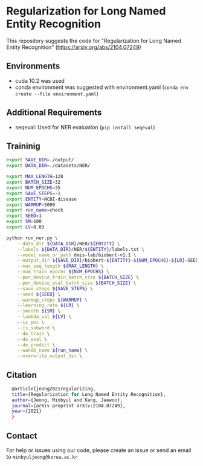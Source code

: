 # Regularization for Long Named Entity Recognition
This repository suggests the code for "Regularization for Long Named Entity Recognition" (https://arxiv.org/abs/2104.07249)

## Environments
- cuda 10.2 was used
- conda environment was suggested with environment.yaml (`conda env create --file environment.yaml`)

## Additional Requirements
- seqeval: Used for NER evaluation (`pip install seqeval`)

## Traininig
```bash
export SAVE_DIR=./output/
export DATA_DIR=./datasets/NER/

export MAX_LENGTH=128
export BATCH_SIZE=32
export NUM_EPOCHS=35
export SAVE_STEPS=-1
export ENTITY=NCBI-disease
export WARMUP=5000
export run_name=check
export SEED=1
export SM=100
export LV=0.03

python run_ner.py \
    --data_dir ${DATA_DIR}/NER/${ENTITY} \
    --labels ${DATA_DIR}/NER/${ENTITY}/labels.txt \
    --model_name_or_path dmis-lab/biobert-v1.1 \
    --output_dir ${SAVE_DIR}/biobert-${ENTITY}-${NUM_EPOCHS}-${LR}-SEED${SEED} \
    --max_seq_length ${MAX_LENGTH} \
    --num_train_epochs ${NUM_EPOCHS} \
    --per_device_train_batch_size ${BATCH_SIZE} \
    --per_device_eval_batch_size ${BATCH_SIZE} \
    --save_steps ${SAVE_STEPS} \
    --seed ${SEED} \
    --warmup_steps ${WARMUP} \
    --learning_rate ${LR} \
    --smooth ${SM} \
    --lambda_val ${LV} \
    --is_pmi \
    --is_subword \
    --do_train \
    --do_eval \
    --do_predict \
    --wandb_name ${run_name} \
    --overwrite_output_dir \
```

## Citation
```bash
  @article{jeong2021regularizing,
  title={Regularization for Long Named Entity Recognition},
  author={Jeong, Minbyul and Kang, Jaewoo},
  journal={arXiv preprint arXiv:2104.07249},
  year={2021}
  }
```

## Contact
For help or issues using our code, please create an issue or send an email to `minbyuljeong@korea.ac.kr`
